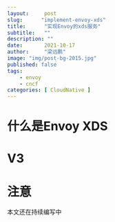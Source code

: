 ```yaml
---
layout:     post 
slug:      "implement-envoy-xds"
title:      "实现Envoy的xds服务"
subtitle:   ""
description: ""
date:       2021-10-17
author:     "梁远鹏"
image: "img/post-bg-2015.jpg"
published: false
tags:
    - envoy 
    - cncf
categories: [ CloudNative ]
---
```


# 什么是Envoy XDS

# V3

# 注意

本文还在持续编写中
